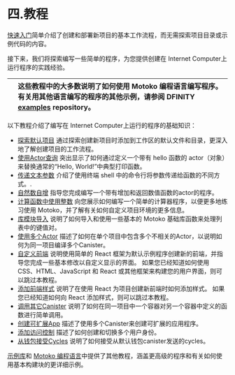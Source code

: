 # 四.教程

[快速入门](https://app.gitbook.com/@dfinityteam/s/dfinity-tutorials-ch/~/drafts/-MavVrYR4hD4KJbu_nu-/yi-kuai-su-ru-men)简单介绍了创建和部署新项目的基本工作流程，而无需探索项目目录或示例代码的内容。

接下来，我们将探索编写一些简单的程序，为您提供创建在 Internet Computer上运行程序的实践经验。

|  | 这些教程中的大多数说明了如何使用 Motoko 编程语言编写程序。 有关用其他语言编写的程序的其他示例，请参阅  DFINITY [examples](https://github.com/dfinity/examples) repository。 |
| :--- | :--- |


以下教程介绍了编写在 Internet Computer上运行的程序的基础知识：

* [探索默认项目](https://app.gitbook.com/@dfinityteam/s/dfinity-tutorials-ch/~/drafts/-MavVrYR4hD4KJbu_nu-/si-.-jiao-cheng/1.-tan-suo-mo-ren-xiang-mu) 通过探索创建新项目时添加到工作区的默认文件和目录，更深入地了解创建项目的工作流程。
* [使用Actor查询](https://app.gitbook.com/@dfinityteam/s/dfinity-tutorials-ch/~/drafts/-MavVrYR4hD4KJbu_nu-/si-.-jiao-cheng/2.-shi-yong-actor-cha-xun) 突出显示了如何通过定义一个带有 hello 函数的 actor（对象）来替换通常的“Hello, World!”中典型打印函数。
* [传递文本参数](https://app.gitbook.com/@dfinityteam/s/dfinity-tutorials-ch/~/drafts/-MavVrYR4hD4KJbu_nu-/si-.-jiao-cheng/3.-chuan-di-wen-ben-can-shu) 介绍了使用终端 shell 中的命令行将参数传递给函数的不同方式。.
* [自然数自增](https://app.gitbook.com/@dfinityteam/s/dfinity-tutorials-ch/~/drafts/-MavVrYR4hD4KJbu_nu-/si-.-jiao-cheng/4.-zi-ran-shu-zi-zeng) 指导您完成编写一个带有增加和返回数值函数的actor的程序。
* [计算函数中使用整数](https://app.gitbook.com/@dfinityteam/s/dfinity-tutorials-ch/~/drafts/-MavVrYR4hD4KJbu_nu-/si-.-jiao-cheng/5.-ji-suan-han-shu-zhong-shi-yong-zheng-shu) 向您展示如何编写一个简单的计算器程序，以便更多地练习使用 Motoko，并了解有关如何自定义项目环境的更多信息。
* [库模块导入](https://app.gitbook.com/@dfinityteam/s/dfinity-tutorials-ch/~/drafts/-MavVrYR4hD4KJbu_nu-/si-.-jiao-cheng/6.-ku-mo-kuai-dao-ru) 说明了如何导入和使用一些基本的 Motoko 基础库函数来处理列表中的键值对。
* [使用多个Actor](https://app.gitbook.com/@dfinityteam/s/dfinity-tutorials-ch/~/drafts/-MavVrYR4hD4KJbu_nu-/si-.-jiao-cheng/7.-shi-yong-duo-ge-actor) 描述了如何在单个项目中包含多个不相关的Actor，以说明如何为同一项目编译多个Canister。
* [自定义前端](https://app.gitbook.com/@dfinityteam/s/dfinity-tutorials-ch/~/drafts/-MavVrYR4hD4KJbu_nu-/si-.-jiao-cheng/8.-zi-ding-yi-qian-duan) 说明使用简单的 React 框架为默认示例程序创建新的前端，并指导您完成一些基本修改以自定义显示的界面。 如果您已经知道如何使用 CSS、HTML、JavaScript 和 React 或其他框架来构建您的用户界面，则可以跳过本教程。
* [添加前端样式](https://app.gitbook.com/@dfinityteam/s/dfinity-tutorials-ch/~/drafts/-MavVrYR4hD4KJbu_nu-/si-.-jiao-cheng/9.-tian-jia-qian-duan-yang-shi) 说明了在使用 React 为项目创建新前端时如何添加样式。 如果您已经知道如何向 React 添加样式，则可以跳过本教程。
* [调用其它Canister](https://app.gitbook.com/@dfinityteam/s/dfinity-tutorials-ch/~/drafts/-MavVrYR4hD4KJbu_nu-/si-.-jiao-cheng/10.-shi-yong-si-you-canister-tiao-yong) 说明了如何在同一项目中一个容器对另一个容器中定义的函数进行简单调用。
* [创建可扩展App](https://app.gitbook.com/@dfinityteam/s/dfinity-tutorials-ch/~/drafts/-MavVrYR4hD4KJbu_nu-/si-.-jiao-cheng/11.-chuang-jian-ke-kuo-zhan-app) 描述了使用多个Canister来创建可扩展的应用程序。
* [添加访问控制](https://app.gitbook.com/@dfinityteam/s/dfinity-tutorials-ch/~/drafts/-MavVrYR4hD4KJbu_nu-/si-.-jiao-cheng/12.-tian-jia-fang-wen-kong-zhi) 描述了如何创建和切换多个用户身份。
* [从钱包接受Cycles](https://app.gitbook.com/@dfinityteam/s/dfinity-tutorials-ch/~/drafts/-MavVrYR4hD4KJbu_nu-/si-.-jiao-cheng/13.-cong-qian-bao-jie-shou-cycles) 说明了如何接受从默认钱包canister发送的cycles。

[示例库](https://github.com/dfinity/examples)和 [Motoko 编程语言](https://app.gitbook.com/@dfinityteam/s/dfinity-tutorials-ch/~/drafts/-MavVrYR4hD4KJbu_nu-/liu-yu-yan/motoko-bian-cheng-yu-yan)中提供了其他教程，涵盖更高级的程序和有关如何使用基本构建块的更详细示例。

